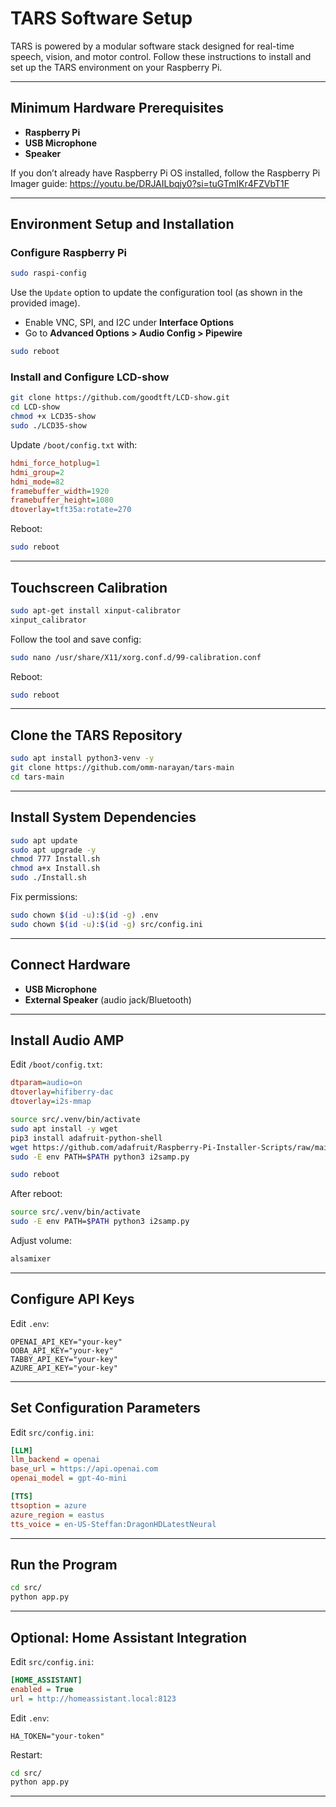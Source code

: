# TARS Software Setup

TARS is powered by a modular software stack designed for real-time speech, vision, and motor control. Follow these instructions to install and set up the TARS environment on your Raspberry Pi.

---

## Minimum Hardware Prerequisites

* **Raspberry Pi**
* **USB Microphone**
* **Speaker**

If you don’t already have Raspberry Pi OS installed, follow the Raspberry Pi Imager guide: 
https://youtu.be/DRJAILbqjy0?si=tuGTmIKr4FZVbT1F

---

## Environment Setup and Installation

### Configure Raspberry Pi

```sh
sudo raspi-config
```

Use the `Update` option to update the configuration tool (as shown in the provided image).

* Enable VNC, SPI, and I2C under **Interface Options**
* Go to **Advanced Options > Audio Config > Pipewire**

```sh
sudo reboot
```

### Install and Configure LCD-show

```sh
git clone https://github.com/goodtft/LCD-show.git
cd LCD-show
chmod +x LCD35-show
sudo ./LCD35-show
```

Update `/boot/config.txt` with:

```ini
hdmi_force_hotplug=1
hdmi_group=2
hdmi_mode=82
framebuffer_width=1920
framebuffer_height=1080
dtoverlay=tft35a:rotate=270
```

Reboot:

```sh
sudo reboot
```

---

## Touchscreen Calibration

```sh
sudo apt-get install xinput-calibrator
xinput_calibrator
```

Follow the tool and save config:

```sh
sudo nano /usr/share/X11/xorg.conf.d/99-calibration.conf
```

Reboot:

```sh
sudo reboot
```

---

## Clone the TARS Repository

```sh
sudo apt install python3-venv -y
git clone https://github.com/omm-narayan/tars-main
cd tars-main
```

---

## Install System Dependencies

```sh
sudo apt update
sudo apt upgrade -y
chmod 777 Install.sh
chmod a+x Install.sh
sudo ./Install.sh
```

Fix permissions:

```sh
sudo chown $(id -u):$(id -g) .env
sudo chown $(id -u):$(id -g) src/config.ini
```

---

## Connect Hardware

* **USB Microphone**
* **External Speaker** (audio jack/Bluetooth)

---

## Install Audio AMP

Edit `/boot/config.txt`:

```ini
dtparam=audio=on
dtoverlay=hifiberry-dac
dtoverlay=i2s-mmap
```

```sh
source src/.venv/bin/activate
sudo apt install -y wget
pip3 install adafruit-python-shell
wget https://github.com/adafruit/Raspberry-Pi-Installer-Scripts/raw/main/i2samp.py
sudo -E env PATH=$PATH python3 i2samp.py
```

```sh
sudo reboot
```

After reboot:

```sh
source src/.venv/bin/activate
sudo -E env PATH=$PATH python3 i2samp.py
```

Adjust volume:

```sh
alsamixer
```

---

## Configure API Keys

Edit `.env`:

```env
OPENAI_API_KEY="your-key"
OOBA_API_KEY="your-key"
TABBY_API_KEY="your-key"
AZURE_API_KEY="your-key"
```

---

## Set Configuration Parameters

Edit `src/config.ini`:

```ini
[LLM]
llm_backend = openai
base_url = https://api.openai.com
openai_model = gpt-4o-mini

[TTS]
ttsoption = azure
azure_region = eastus
tts_voice = en-US-Steffan:DragonHDLatestNeural
```

---

## Run the Program

```sh
cd src/
python app.py
```

---

## Optional: Home Assistant Integration

Edit `src/config.ini`:

```ini
[HOME_ASSISTANT]
enabled = True
url = http://homeassistant.local:8123
```

Edit `.env`:

```env
HA_TOKEN="your-token"
```

Restart:

```sh
cd src/
python app.py
```

---

